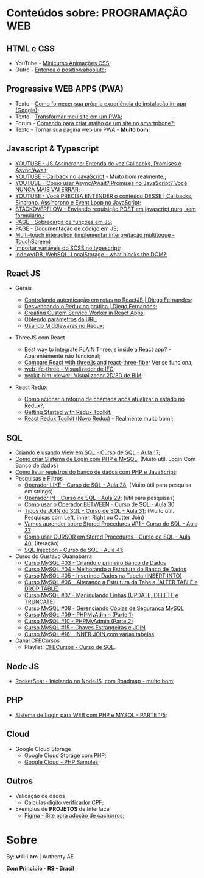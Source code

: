 # Conteúdos sobre: PROGRAMAÇÂO WEB

## HTML e CSS
- YouTube - [Minicurso Animações CSS](https://www.youtube.com/watch?v=eTELLTacg-8);
- Outro - [Entenda o position:absolute](https://medium.com/collabcode/pare-de-chutar-e-aprenda-como-funciona-a-position-absolute-ccd07c68b32b);

## Progressive WEB APPS (PWA)
- Texto - [Como fornecer sua própria experiência de instalação in-app (Google)](https://web.dev/customize-install/);
- Texto - [Transformar meu site em um PWA](https://reulison.com.br/como-transformar-seu-site-em-pwa/);
- Forum - [Comando para criar atalho de um site no smartphone?](https://pt.stackoverflow.com/questions/38559/comando-para-criar-atalho-de-um-site-no-smartphone);
- Texto - [Tornar sua página web um PWA](https://medium.com/@marcelohg/web-app-manifest-file-torne-seu-aplicativo-da-web-instal%C3%A1ve-4bf5d1dcbe7d) - **Muito bom**;

## Javascript & Typescript
- [YOUTUBE - JS Assíncrono: Entenda de vez Callbacks, Promises e Async/Await](https://www.youtube.com/watch?v=7Bs4-rqbCQc);
- [YOUTUBE - Callback no JavaScript](https://www.youtube.com/watch?v=0haWgdHFuJw) - Muito bom realmente.;
- [YOUTUBE - Como usar Async/Await? Promises no JavaScript? Você NUNCA MAIS VAI ERRAR](https://www.youtube.com/watch?v=q28lfkBd9F4);
- [YOUTUBE - Você PRECISA ENTENDER o conteúdo DESSE | Callbacks, Sincrono, Assíncrono e Event Loop no JavaScript](https://www.youtube.com/watch?v=6lbBaM18X3g);
- [STACKOVERFLOW - Enviando requisição POST em javascript puro, sem  formulário.](https://stackoverflow.com/questions/6396101/pure-javascript-send-post-data-without-a-form);
- [PAGE - Sobrecarga de funções em JS](https://javiani.wordpress.com/2010/04/17/overload-em-javascript/#:~:text=O%20que%20seria%20uma%20sobrecarga,os%20tr%C3%AAs%20ao%20mesmo%20tempo.);
- [PAGE - Documentação de código em JS](https://jsdoc.app/index.html);
- [Multi-touch interaction (implementar interpretação multitoque - TouchScreen) ](https://developer.mozilla.org/en-US/docs/Web/API/Touch_events/Multi-touch_interaction)
- [Importar variáveis do SCSS no typescript](https://stackoverflow.com/questions/64206562/import-scss-variables-into-typescript-in-vue);
- [IndexedDB, WebSQL, LocalStorage - what blocks the DOM?](https://www.youtube.com/watch?v=4FBTPSWSXuU);

## React JS
- Gerais
    - [Controlando autenticação em rotas no ReactJS | Diego Fernandes](https://www.youtube.com/watch?v=sYe4r8WXGQg);
    - [Desvendando o Redux na prática | Diego Fernandes](https://www.youtube.com/watch?v=u99tNt3TZf8);
    - [Creating Custom Service Worker in React Apps](https://www.youtube.com/watch?v=9imIJfw8pLE);
    - [Obtendo parâmetros da URL](https://karoldabrowski.com/blog/getting-parameters-from-url-in-a-react-application/);
    - [Usando Middlewares no Redux](https://www.youtube.com/watch?v=9W0YufTfDnQ);

- ThreeJS com React
    - [Best way to integrate PLAIN Three.js inside a React app?](https://discourse.threejs.org/t/best-way-to-integrate-plain-three-js-inside-a-react-app/27049) - Aparentemente não funcional;
    - [Compare React with three.js and react-three-fiber](https://dev.to/0xkoji/compare-react-with-three-js-and-react-three-fiber-32ij) Ver se funciona;
    - [web-ifc-three - Visualizador de IFC](https://github.com/IFCjs/web-ifc-three);
    - [xeokit-bim-viewer- Visualizador 2D/3D de BIM](https://github.com/xeokit/xeokit-bim-viewer);
- React Redux
    - [Como acionar o retorno de chamada após atualizar o estado no Redux?](https://stackoverflow.com/questions/39524855/how-to-trigger-off-callback-after-updating-state-in-redux);
    - [Getting Started with Redux Toolkit](https://redux-toolkit.js.org/introduction/getting-started);
    - [React Redux Toolkit (Novo Redux)](https://www.youtube.com/watch?v=9zySeP5vH9c) - Realmente muito bom!;

## SQL
- [Criando e usando View em SQL - Curso de SQL - Aula 17](https://www.youtube.com/watch?v=ceas5MdwuoU&list=PLx4x_zx8csUgQUjExcssR3utb3JIX6Kra&index=17);
- [Como criar Sistema de Login com PHP e MySQL](https://www.youtube.com/watch?v=GAGRrVVD3js); (Muito útil. Login Com Banco de dados)
- [Como listar registros do banco de dados com PHP e JavaScript](https://www.youtube.com/watch?v=KYQFfpfLjHM);
- Pesquisas e Filtros
    - [Operador LIKE - Curso de SQL - Aula 28](https://www.youtube.com/watch?v=CH-dpSLXSdc&list=PLx4x_zx8csUgQUjExcssR3utb3JIX6Kra&index=28); (Muito útil para pesquisa em strings)
    - [Operador IN - Curso de SQL - Aula 29](https://www.youtube.com/watch?v=EQn8UQgB1wQ&list=PLx4x_zx8csUgQUjExcssR3utb3JIX6Kra&index=29); (útil para pesquisas)
    - [Como usar o Operador BETWEEN - Curso de SQL - Aula 30](https://www.youtube.com/watch?v=3AtTeiW1RQg&list=PLx4x_zx8csUgQUjExcssR3utb3JIX6Kra&index=30)
    - [Tipos de JOIN do SQL - Curso de SQL - Aula 31](https://www.youtube.com/watch?v=wvKZvb9BrwI&list=PLx4x_zx8csUgQUjExcssR3utb3JIX6Kra&index=31); (Muito útil. Pesquisas com Left, inner, Right ou Outter Join)
    - [Vamos aprender sobre Stored Procedures #P1 - Curso de SQL - Aula 37](https://www.youtube.com/watch?v=lHE5i7sbhhU&list=PLx4x_zx8csUgQUjExcssR3utb3JIX6Kra&index=37)
    - [Como usar CURSOR em Stored Procedures - Curso de SQL - Aula 40](https://www.youtube.com/watch?v=RbmTzbtiBkY&list=PLx4x_zx8csUgQUjExcssR3utb3JIX6Kra&index=40); (Iteração)
    - [SQL Injection - Curso de SQL - Aula 41](https://www.youtube.com/watch?v=joIYmpAyl0E&list=PLx4x_zx8csUgQUjExcssR3utb3JIX6Kra&index=41);
- Curso do Gustavo Guanabarra
    - [Curso MySQL #03 - Criando o primeiro Banco de Dados](https://www.youtube.com/watch?v=m9YPlX0fcJk)
    - [Curso MySQL #04 - Melhorando a Estrutura do Banco de Dados](https://www.youtube.com/watch?v=cHLKtALWDos)
    - [Curso MySQL #05 - Inserindo Dados na Tabela (INSERT INTO)](https://www.youtube.com/watch?v=NCG9niOlm40)
    - [Curso MySQL #06 - Alterando a Estrutura da Tabela (ALTER TABLE e DROP TABLE)](https://www.youtube.com/watch?v=To9qUcEMuY0)
    - [Curso MySQL #07 - Manipulando Linhas (UPDATE, DELETE e TRUNCATE)](https://www.youtube.com/watch?v=wXViczeTr6Q)
    - [Curso MySQL #08 - Gerenciando Cópias de Segurança MySQL](https://www.youtube.com/watch?v=w6OYS_M7hTM)
    - [Curso MySQL #09 - PHPMyAdmin (Parte 1)](https://www.youtube.com/watch?v=OaPMvrA0cA4)
    - [Curso MySQL #10 - PHPMyAdmin (Parte 2)](https://www.youtube.com/watch?v=OaPMvrA0cA4)
    - [Curso MySQL #15 - Chaves Estrangeiras e JOIN](https://www.youtube.com/watch?v=paZNDJAPT4E)
    - [Curso MySQL #16 - INNER JOIN com várias tabelas](https://www.youtube.com/watch?v=jx2ne8iZMOA)
- Canal CFBCursos
    - Playlist: [CFBCursos - Curso de SQL](https://www.youtube.com/playlist?list=PLx4x_zx8csUgQUjExcssR3utb3JIX6Kra).

## Node JS
- [RocketSeat - Iniciando no NodeJS, com Roadmap - muito bom](https://youtu.be/hHM-hr9q4mo?si=ovzCMKN8oJncZq2u);

## PHP
- [Sistema de Login para WEB com PHP e MYSQL - PARTE 1/5](https://www.youtube.com/watch?v=et-j0z-tbk4);

## Cloud

- Google Cloud Storage
    - [Google Cloud Storage com PHP](https://cloud.google.com/appengine/docs/flexible/php/using-cloud-storage?hl=pt-br);
    - [Google Cloud - PHP Samples](https://github.com/GoogleCloudPlatform/php-docs-samples);

## Outros
- Validação de dados
    - [Calculas dígito verificador CPF](https://www.macoratti.net/alg_cpf.htm);
- Exemplos de **PROJETOS** de Interface
    - [Figma - Site para adoção de cachorros](https://www.figma.com/file/Jp8V73zfsUmDMBH4lM1epe/TCC---AdotPetz?type=design&mode=design);

# Sobre

By: **will.i.am** | Authenty AE

**Bom Princípio - RS - Brasil**
